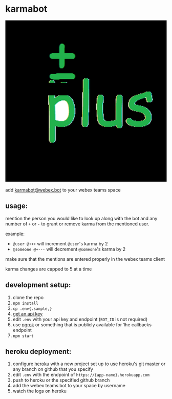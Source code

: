 # karmabot

![](avatar.png)

add karmabot@webex.bot to your webex teams space

## usage: 

mention the person you would like to look up along with the bot and any number of `+` or `-` to grant or remove karma from the mentioned user.

example: 

* `@user @+++` will increment `@user`'s karma by 2
* `@someone @+---` will decrement `@someone`'s karma by 2

make sure that the mentions are entered properly in the webex teams client

karma changes are capped to 5 at a time

## development setup:

1. clone the repo
1. `npm install`
1. `cp .env{.sample,}`
1. [get an api key](https://developer.webex.com/add-bot.html)
1. edit `.env` with your api key and endpoint (`BOT_ID` is not required)
1. use [ngrok](https://ngrok.com) or something that is publicly available for 1he callbacks endpoint
1. `npm start`

## heroku deployment:

1. configure [heroku](https://dashboard.heroku.com) with a new project set up to use heroku's git master or any branch on github that you specify
1. edit `.env` with the endpoint of `https://{app-name}.herokuapp.com`
1. push to heroku or the specified github branch
1. add the webex teams bot to your space by username 
1. watch the logs on heroku
